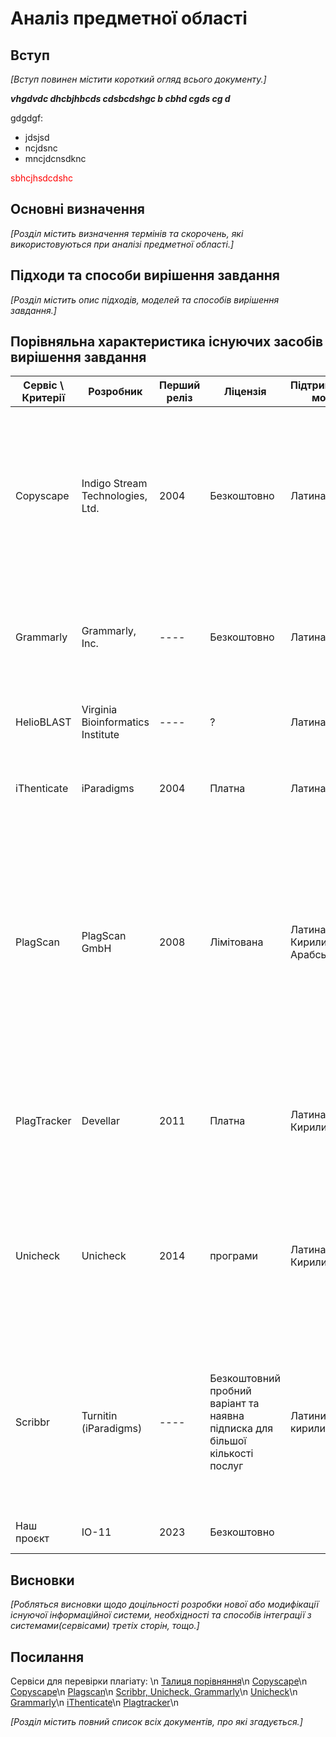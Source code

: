 # Аналіз предметної області

## Вступ

*[Вступ повинен містити короткий огляд всього документу.]*
 
 ***vhgdvdc dhcbjhbcds cdsbcdshgc b cbhd cgds cg d***

 gdgdgf:
 - jdsjsd
 - ncjdsnc
 - mncjdcnsdknc

<span style="color:red"> sbhcjhsdcdshc </span>

## Основні визначення

*[Розділ містить визначення термінів та скорочень, які використовуються при аналізі предметної області.]*

## Підходи та способи вирішення завдання

*[Розділ містить опис підходів, моделей та способів вирішення завдання.]*

## Порівняльна характеристика існуючих засобів вирішення завдання

| Сервіс \ Критерії  | Розробник                         | Перший реліз | Ліцензія    | Підтримувані мови             | Зберігання даних | Зручність використання| Помітки                     | 
|--------------------|-----------------------------------|--------------|-------------|-------------------------------|------------------|-----------------------|-----------------------------| 
| Copyscape          | Indigo Stream Technologies, Ltd.  | 2004         | Безкоштовно | Латина                        | Не зберігає та не передає дані третім обличчям  | Copyscape простий у використанні. Ви просто завантажуєте або копіюєте та вставляєте свою статтю, а все інше зробить за вас. Є лише одна сторінка, на якій ви можете пограти – і на цій сторінці небагато. |Орієнтований на менеджерів сайтів
| Grammarly          | Grammarly, Inc.                   | ----         | Безкоштовно | Латина                        | Не зберігає та не передає дані третім обличчям |Дизайн дуже чіткий, але інструмент використовує той самий колір для всіх джерел, що ускладнює читання | Перевіряє базу даних ProQuest і (публічні) веб-сторінки.|
| HelioBLAST         | Virginia Bioinformatics Institute | ----         | ?           | Латина                        | Не зберігає та не передає дані третім обличчям | Зручний дизайн для користувача | Подання обмежено 1000 слів. Перевірка анотації та заголовків у Medline/PubMed.|
| iThenticate        | iParadigms                        | 2004         | Платна      | Латина                        | Не зберігає та не передає дані третім обличчям | Зручний та простий у використанні дизайн| Чудовий інструмент із широкою базою даних, що містить безліч посилань.|
| PlagScan           | PlagScan GmbH                     | 2008         | Лімітована  | Латина, Кирилиця та Арабська  | Не зберігає та не передає дані третім обличчям | Хоча дизайн був зручним для користувача, інструмент PlagScan використовував однакові кольори для різних джерел. Він не показує плагіат вихідного тексту на бічній панелі, а відкриває джерело в новій вкладці. Це унеможливлює роботу безпосередньо в інструменті |Подання перевіряються на відповідність (загальнодоступним) онлайн-документам, (приватному) спільному репозиторію та власному (приватному) репозиторію користувача. |
| PlagTracker        | Devellar                          | 2011         | Платна      | Латина та Кирилиця            | Не зберігає та не передає дані третім обличчям | Надзвичайно проста у використанні та безкоштовна служба перевірки на плагіат, постійні оновлення та вдосконалення. |Портал Plagiats оцінив як «Некорисний для академічних цілей».|
| Unicheck           | Unicheck                          | 2014         | програми    | Латина та Кирилиця            | Зерігає дані | Звіт, який можна завантажити, дещо важко читати. Оскільки інструмент надає стільки знайдених джерел на бічній панелі, він не дає чітких вказівок щодо того, що робити з кожною подібністю |Ціна «за сторінку» базується на 137,5 слів на номінальну сторінку.|
| Scribbr            | Turnitin (iParadigms)             | ----         | Безкоштовний пробний варіант та наявна підписка для більшої кількості послуг | Латиниця та кирилиця | Не зберігає та не передає дані третім обличчям | Результати представлені в зрозумілому огляді, який можна завантажити. Для різних джерел використовуються різні кольори, що полегшує користувачам оцінку кожної проблеми плагіату окремо. |Названий найкращим детектором плагіату в 2022 |
| Наш проєкт         | ІО-11                             | 2023         | Безкоштовно |                               |  |Розробка студентів групи ІО-11. |


## Висновки

*[Робляться висновки щодо доцільності розробки нової або модифікації існуючої інформаційної системи, необхідності та способів інтеграції з системами(сервісами) третіх сторін, тощо.]*

## Посилання

Сервіси для перевірки плагіату: \n
[Талиця порівняння](https://en.wikipedia.org/wiki/Comparison_of_anti-plagiarism_software?wprov=sfla1)\n
[Copyscape](https://becomeawritertoday.com/copyscape-review/)\n
[Copyscape](https://uk.wikipedia.org/wiki/Copyscape)\n
[Plagscan](https://www.plagscan.com/en/plagiarism-prevention-pool-ppp)\n
[Scribbr, Unicheck, Grammarly](http://scribbr.com/plagiarism/best-plagiarism-checker/)\n
[Unicheck](https://unicheck.com/uk-ua/plagiarism-detection-solution)\n
[Grammarly](https://www.grammarly.com/plagiarism-checker)\n
[iThenticate](https://www.ithenticate.com/customers/reviews)\n
[Plagtracker](https://www.thetechedvocate.org/product-review-of-plagtracker/)\n


*[Розділ містить повний список всіх документів, про які згадується.]*
